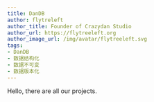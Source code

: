 ```yaml
---
title: DanDB
author: flytreleft
author_title: Founder of Crazydan Studio
author_url: https://flytreeleft.org
author_image_url: /img/avatar/flytreeleft.svg
tags:
- DanDB
- 数据结构化
- 数据不可变
- 数据版本化
---
```


Hello, there are all our projects.
